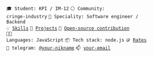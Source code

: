 <code>🎓 Student: KPI / IM-12</code>
<code>⚪ Community: cringe-industry</code>
<code>👷 Speciality: Software engineer / Backend</code><br>
<code>💡 [Skills](SKILLS.md)</code>
<code>🧻 [Projects](PROJECTS.md)</code>
<code>👀 [Open-source contribution](CONTRIBUTION.md)</code><br>
<code>🧑‍💻 Languages: JavaScript</code>
<code>📦 Tech stack: node.js</code>
<code>🪙 [Rates](RATES.md)</code><br>
<code>💬 telegram: [@your-nikname](https://telegram.me/Nikita_Sutulov)</code>
<code>📫 [your-email](mailto:notsid212@gmail.com)</code>
